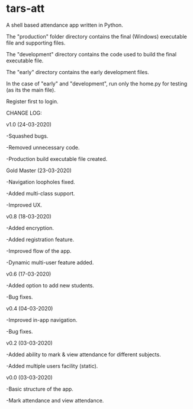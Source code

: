 # tars-att
A shell based attendance app written in Python.

The "production" folder directory contains the final (Windows) executable file and supporting files.

The "development" directory contains the code used to build the final executable file.

The "early" directory contains the early development files.

In the case of "early" and "development", run only the home.py for testing (as its the main file).

Register first to login. 

CHANGE LOG:

v1.0 (24-03-2020)

-Squashed bugs.

-Removed unnecessary code.

-Production build executable file created.

Gold Master (23-03-2020)

-Navigation loopholes fixed.

-Added multi-class support.

-Improved UX.

v0.8 (18-03-2020)

-Added encryption.

-Added registration feature.

-Improved flow of the app.

-Dynamic multi-user feature added. 



v0.6 (17-03-2020)

-Added option to add new students.

-Bug fixes.


v0.4 (04-03-2020)

-Improved in-app navigation.

-Bug fixes.


v0.2 (03-03-2020)

-Added ability to mark & view attendance for different subjects.

-Added multiple users facility (static).


v0.0 (03-03-2020)

-Basic structure of the app.

-Mark attendance and view attendance.
